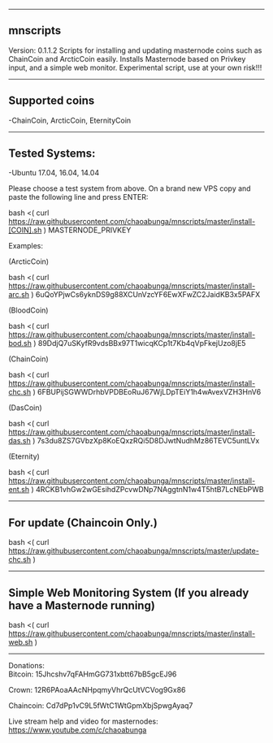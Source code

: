 ---------
mnscripts
---------
Version: 0.1.1.2
Scripts for installing and updating masternode coins such as ChainCoin and ArcticCoin easily. Installs Masternode based on Privkey input, and a simple web monitor.
Experimental script, use at your own risk!!!

----------------
Supported coins
----------------
-ChainCoin, ArcticCoin, EternityCoin

---------------
Tested Systems: 
---------------
-Ubuntu 17.04, 16.04, 14.04

Please choose a test system from above.
On a brand new VPS copy and paste the following line and press ENTER:

bash <( curl https://raw.githubusercontent.com/chaoabunga/mnscripts/master/install-[COIN].sh ) MASTERNODE_PRIVKEY

Examples:

(ArcticCoin)

bash <( curl https://raw.githubusercontent.com/chaoabunga/mnscripts/master/install-arc.sh ) 6uQoYPjwCs6yknDS9g88XCUnVzcYF6EwXFwZC2JaidKB3x5PAFX

(BloodCoin)

bash <( curl https://raw.githubusercontent.com/chaoabunga/mnscripts/master/install-bod.sh ) 89DdjQ7uSKyfR9vdsBBx97T1wicqKCp1t7Kb4qVpFkejUzo8jE5

(ChainCoin)

bash <( curl https://raw.githubusercontent.com/chaoabunga/mnscripts/master/install-chc.sh ) 6FBUPijSGWWDrhbVPDBEoRuJ67WjLDpTEiY1h4wAvexVZH3HnV6

(DasCoin)

bash <( curl https://raw.githubusercontent.com/chaoabunga/mnscripts/master/install-das.sh ) 7s3du8ZS7GVbzXp8KoEQxzRQi5D8DJwtNudhMz86TEVC5untLVx

(Eternity)

bash <( curl https://raw.githubusercontent.com/chaoabunga/mnscripts/master/install-ent.sh ) 
4RCKB1vhGw2wGEsihdZPcvwDNp7NAggtnN1w4T5htB7LcNEbPWB

----------------------------------------------------
For update
(Chaincoin Only.)
----------------------------------------------------

bash <( curl https://raw.githubusercontent.com/chaoabunga/mnscripts/master/update-chc.sh )

-------------------------------------------
Simple Web Monitoring System
(If you already have a Masternode running)
-------------------------------------------

bash <( curl https://raw.githubusercontent.com/chaoabunga/mnscripts/master/install-web.sh )

**********

Donations:  
Bitcoin:    15Jhcshv7qFAHmGG731xbtt67bB5gcEJ96

Crown:      12R6PAoaAAcNHpqmyVhrQcUtVCVog9Gx86 

Chaincoin:  Cd7dPp1vC9L5fWtC1WtGpmXbjSpwgAyaq7
            
Live stream help and video for masternodes: https://www.youtube.com/c/chaoabunga
